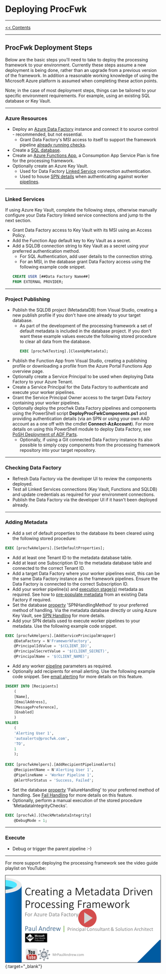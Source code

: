 # Deploying ProcFwk

___
[<< Contents](/procfwk/contents) 

___

## ProcFwk Deployment Steps

Below are the basic steps you'll need to take to deploy the processing framework to your environment. Currently these steps assume a new deployment is being done, rather than an upgrade from a previous version of the framework. In addition a reasonable working knowledge of using the Microsoft Azure platform is assumed when completing these action points.

Note; in the case of most deployment steps, things can be tailored to your specific environment requirements. For example, using an existing SQL database or Key Vault.

___

### Azure Resources
* Deploy an [Azure Data Factory](/procfwk/datafactory) instance and connect it to source control - recommended, but not essential.
  * Grant Data Factory's MSI access to itself to support the framework pipeline [already running checks](/procfwk/pipelinealreadyrunning).
* Create a [SQL database](/procfwk/database).
* Create an [Azure Functions App](/procfwk/functions), a Consumption App Service Plan is fine for the processing framework.
* Optionally create an Azure Key Vault.
	* Used for Data Factory [Linked Service](/procfwk/linkedservices) connection authentication.
	* Used to house [SPN details](/procfwk/spnhandling) when authenticating against worker [pipelines](/procfwk/pipelines).

___

### Linked Services
If using Azure Key Vault, complete the following steps, otherwise manually configure your Data Factory linked service connections and jump to the next section.

* Grant Data Factory access to Key Vault with its MSI using an Access Policy.
* Add the Function App default key to Key Vault as a secret.
* Add a SQLDB connection string to Key Vault as a secret using your preferred authentication method.
	* For SQL Authentication, add user details to the connection string.
	* For an MSI, in the database grant Data Factory access using the following example code snippet. 
	```sql
	CREATE USER [##Data Factory Name##] 
	FROM EXTERNAL PROVIDER;
	```

___

### Project Publishing
* Publish the SQLDB project (MetadataDB) from Visual Studio, creating a new publish profile if you don't have one already to your target database.
	* As part of the development of the processing framework a set of default metadata is included in the database project. If you don't want these example values execute the following stored procedure to clear all data from the database.
		```sql
		EXEC [procfwkTesting].[CleanUpMetadata];
		```
* Publish the Function App from Visual Studio, creating a publishing profile or downloading a profile from the Azure Portal Functions App overview page.
* Optionally create a Service Principal to be used when deploying Data Factory to your Azure Tenant.
* Create a Service Principal for the Data Factory to authenticate and execute your worker pipelines.
* Grant the Service Principal Owner access to the target Data Factory containing your worker pipelines.
* Optionally deploy the procfwk Data Factory pipelines and components using the PowerShell script __DeployProcFwkComponents.ps1__ and providing authentication details (via an SPN or using your own AAD account as a one off with the cmdlet __Connect-AzAccount__). For more details on using this PowerShell module to deploy Data Factory, see [PoSH Deployment of ADF Parts](/procfwk/poshdeployingadfparts).
	* Optionally, if using a Git connected Data Factory instance its also possible to simply copy components from the processing framework repository into your target repository.

___

### Checking Data Factory
* Refresh Data Factory via the developer UI to review the components deployed.
* Test all Linked Services connections (Key Vault, Functions and SQLDB) and update credentials as required for your environment connections.
* Publish the Data Factory via the developer UI if it hasn't been deployed already.

___

### Adding Metadata
* Add a set of default properties to the database its been cleared using the following stored procedure:
```sql
EXEC [procfwkHelpers].[SetDefaultProperties];
```
* Add at least one Tenant ID to the metadata database table.
* Add at least one Subscription ID to the metadata database table and connected to the correct Tenant ID.
* Add a target Data Factory where your worker pipelines exist, this can be the same Data Factory instance as the framework pipelines. Ensure the Data Factory is connected to the correct Subscription ID.
* Add your worker pipeline(s) and [execution stage(s)](/procfwk/executionstages) metadata as required. See how to [pre-populate metadata](/procfwk/applytoexistingadfs) from an existing Data Factory if required.
* Set the database [property](/procfwk/properties) 'SPNHandlingMethod' to your preferred method of handling. Via the metadata database directly or using Azure Key Vault, see [SPN Handling](/procfwk/spnhandling) for more details.
* Add your SPN details used to execute worker pipelines to your metadata. Use the following example code snippet.
```sql
EXEC [procfwkHelpers].[AddServicePrincipalWrapper]
	@DataFactory = N'FrameworkFactory',
	@PrincipalIdValue = '$(CLIENT_ID)',
	@PrincipalSecretValue = '$(CLIENT_SECRET)',
	@PrincipalName = '$(CLIENT_NAME)';
```
* Add any worker [pipeline](/procfwk/pipelines) parameters as required.
* Optionally add recipients for email alerting. Use the following example code snippet. See [email alerting](/procfwk/emailalerting) for more details on this feature.

```sql
INSERT INTO [Recipients]
	(
	[Name],
	[EmailAddress],
	[MessagePreference],
	[Enabled]
	)
VALUES
	(
	'Alerting User 1',
	'autoalerts@procfwk.com',
	'TO',
	1
	);

EXEC [procfwkHelpers].[AddRecipientPipelineAlerts]
	@RecipientName = N'Alerting User 1',
	@PipelineName = 'Worker Pipeline 1',
	@AlertForStatus = 'Success, Failed';	
```

* Set the database [property](/procfwk/properties) 'FailureHandling' to your preferred method of handling. See [Fail Handling](/procfwk/failurehandling) for more details on this feature.
* Optionally, perform a manual execution of the stored procedure 'MetadataIntegrityChecks'.

```sql
EXEC [procfwk].[CheckMetadataIntegrity]
	@DebugMode = 1;
```
___

### Execute
* Debug or trigger the parent pipeline :-)

___

For more support deploying the processing framework see the video guide playlist on YouTube:

[![YouTube Demo Video](youtubeheader.png)](https://www.youtube.com/playlist?list=PLf7PQhfJ_eKP6kiJw1VCufBj1ar69umPN "Deploy ProcFwk YouTube Playlist"){:target="_blank"}